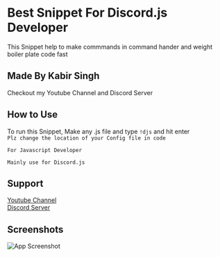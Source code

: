 
# Best Snippet For Discord.js Developer

This Snippet help to make commmands in command hander and weight boiler plate code fast



## Made By Kabir Singh

Checkout my Youtube  Channel and Discord Server

  
## How to Use 

To run this Snippet, Make any .js file and type `!djs` and hit enter\
`Plz change the location of your Config file in code`

`For Javascript Developer`

`Mainly use for Discord.js`

  
## Support

[Youtube Channel](https://www.youtube.com/channel/UCINCfgiBYCykOemiuVhqtIQ)\
[Discord Server](https://discord.com/invite/tVWrU5PWZV)


  
## Screenshots

![App Screenshot](https://github.com/KabirJaipal/Best-Snippet-For-Discord.js-/blob/main/hehe.PNG?raw=true)

  